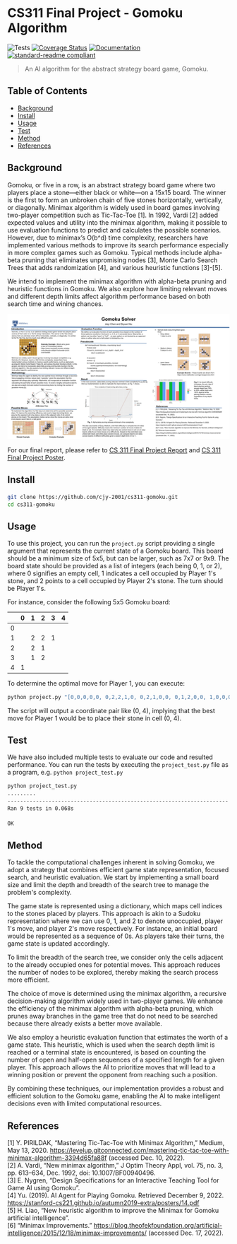 # CS311 Final Project - Gomoku Algorithm

![Tests](https://img.shields.io/badge/Tests-Passing-green) 
[![Coverage Status](https://coveralls.io/repos/github/cjy-2001/cs311-gomoku/badge.svg?branch=main)](https://coveralls.io/github/cjy-2001/cs311-gomoku?branch=main) 
[![Documentation](https://img.shields.io/badge/docs-latest-brightgreen.svg?style=flat)](https://github.com/cjy-2001/cs311-gomoku/blob/main/CS%20311%20Final%20Project%20Report.pdf)
[![standard-readme compliant](https://img.shields.io/badge/readme%20style-standard-brightgreen.svg?style=flat-square)](https://github.com/RichardLitt/standard-readme)

> An AI algorithm for the abstract strategy board game, Gomoku.

## Table of Contents

- [Background](#background)
- [Install](#install)
- [Usage](#usage)
- [Test](#test)
- [Method](#method)
- [References](#references)

## Background

Gomoku, or five in a row, is an abstract strategy board game where two players place a stone—either black or white—on a 15x15 board. The winner is the first to form an unbroken chain of five stones horizontally, vertically, or diagonally. Minimax algorithm is widely used in board games involving two-player competition such as Tic-Tac-Toe [1]. In 1992, Vardi [2] added expected values and utility into the minimax algorithm, making it possible to use evaluation functions to predict and calculates the possible scenarios. However, due to minimax’s O(b^d) time complexity, researchers have implemented various methods to improve its search performance especially in more complex games such as Gomoku. Typical methods include alpha-beta pruning that eliminates unpromising nodes [3], Monte Carlo Search Trees that adds randomization [4], and various heuristic functions [3]-[5]. 

We intend to implement the minimax algorithm with alpha-beta pruning and heuristic functions in Gomoku. We also explore how limiting relevant moves and different depth limits affect algorithm performance based on both search time and wining chances. 

![CS 311 Final Project Poster](https://github.com/cjy-2001/cs311-gomoku/blob/main/CS%20311%20Final%20Project%20Poster%20(PNG).png)

For our final report, please refer to [CS 311 Final Project Report](https://github.com/cjy-2001/cs311-gomoku/blob/main/CS%20311%20Final%20Project%20Report.pdf) and [CS 311 Final Project Poster](https://github.com/cjy-2001/cs311-gomoku/blob/main/CS%20311%20Final%20Project%20Poster.pdf).

## Install

```bash
git clone https://github.com/cjy-2001/cs311-gomoku.git
cd cs311-gomoku
```

## Usage

To use this project, you can run the `project.py` script providing a single argument that represents the current state of a Gomoku board. This board should be a minimum size of 5x5, but can be larger, such as 7x7 or 9x9. The board state should be provided as a list of integers (each being 0, 1, or 2), where 0 signifies an empty cell, 1 indicates a cell occupied by Player 1's stone, and 2 points to a cell occupied by Player 2's stone. The turn should be Player 1's.

For instance, consider the following 5x5 Gomoku board:

|   | 0 | 1 | 2 | 3 | 4 |
|---|---|---|---|---|---|
| 0 |   |   |   |   |   |
| 1 |   | 2 | 2 | 1 |   |
| 2 |   | 2 | 1 |   |   |
| 3 |   | 1 | 2 |   |   |
| 4 | 1 |   |   |   |   |

To determine the optimal move for Player 1, you can execute:

```bash
python project.py "[0,0,0,0,0, 0,2,2,1,0, 0,2,1,0,0, 0,1,2,0,0, 1,0,0,0,0]" 5
```

The script will output a coordinate pair like (0, 4), implying that the best move for Player 1 would be to place their stone in cell (0, 4).

## Test

We have also included multiple tests to evaluate our code and resulted performance.
You can run the tests by executing the `project_test.py` file as a program, e.g. `python project_test.py`

```bash
python project_test.py
.........
----------------------------------------------------------------------
Ran 9 tests in 0.068s

OK
```

## Method

To tackle the computational challenges inherent in solving Gomoku, we adopt a strategy that combines efficient game state representation, focused search, and heuristic evaluation. We start by implementing a small board size and limit the depth and breadth of the search tree to manage the problem's complexity.

The game state is represented using a dictionary, which maps cell indices to the stones placed by players. This approach is akin to a Sudoku representation where we can use 0, 1, and 2 to denote unoccupied, player 1's move, and player 2's move respectively. For instance, an initial board would be represented as a sequence of 0s. As players take their turns, the game state is updated accordingly.

To limit the breadth of the search tree, we consider only the cells adjacent to the already occupied ones for potential moves. This approach reduces the number of nodes to be explored, thereby making the search process more efficient.

The choice of move is determined using the minimax algorithm, a recursive decision-making algorithm widely used in two-player games. We enhance the efficiency of the minimax algorithm with alpha-beta pruning, which prunes away branches in the game tree that do not need to be searched because there already exists a better move available.

We also employ a heuristic evaluation function that estimates the worth of a game state. This heuristic, which is used when the search depth limit is reached or a terminal state is encountered, is based on counting the number of open and half-open sequences of a specified length for a given player. This approach allows the AI to prioritize moves that will lead to a winning position or prevent the opponent from reaching such a position.

By combining these techniques, our implementation provides a robust and efficient solution to the Gomoku game, enabling the AI to make intelligent decisions even with limited computational resources.

## References

[1] Y. PIRILDAK, “Mastering Tic-Tac-Toe with Minimax Algorithm,” Medium, May 13, 2020. https://levelup.gitconnected.com/mastering-tic-tac-toe-with-minimax-algorithm-3394d65fa88f (accessed Dec. 10, 2022).<br />
[2] A. Vardi, “New minimax algorithm,” J Optim Theory Appl, vol. 75, no. 3, pp. 613–634, Dec. 1992, doi: 10.1007/BF00940496.<br />
[3] E. Nygren, “Design Specifications for an Interactive Teaching Tool for Game AI using Gomoku”.<br />
[4] Yu. (2019). AI Agent for Playing Gomoku. Retrieved December 9, 2022. https://stanford-cs221.github.io/autumn2019-extra/posters/14.pdf<br />
[5] H. Liao, “New heuristic algorithm to improve the Minimax for Gomoku artificial intelligence”.<br />
[6] “Minimax Improvements.” https://blog.theofekfoundation.org/artificial-intelligence/2015/12/18/minimax-improvements/ (accessed Dec. 17, 2022).<br />
